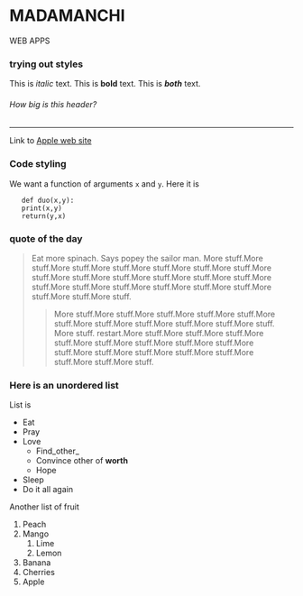 # MADAMANCHI
WEB APPS

### trying out styles
This is *italic* text. This is **bold** text.
This is ***both*** text.
###### How big is this header?

---

Link to [ Apple web site](https://www.apple.com)

### Code styling
We want a function of arguments `x` and `y`. Here it is
```
   def duo(x,y):
   print(x,y)
   return(y,x)
```
### quote of the day
>Eat more spinach. Says popey the sailor man. More stuff.More stuff.More stuff.More stuff.More stuff.More stuff.More stuff.More stuff.More stuff.More stuff.More stuff.More stuff.More stuff.More stuff.More stuff.More stuff.More stuff.More stuff.More stuff.More stuff.More stuff.More stuff.
>>More stuff.More stuff.More stuff.More stuff.More stuff.More stuff.More stuff.More stuff.More stuff.More stuff.More stuff.
>>More stuff.
> restart.More stuff.More stuff.More stuff.More stuff.More stuff.More stuff.More stuff.More stuff.More stuff.More stuff.More stuff.More stuff.More stuff.More stuff.More stuff.More stuff.

### Here is an unordered list
List is 
* Eat
* Pray
* Love
  * Find_other_
  * Convince other of **worth**
  * Hope
* Sleep
* Do it all again

Another list of fruit 
   1. Peach
   2. Mango
      1. Lime
      2. Lemon
   5. Banana
   6. Cherries
   7. Apple
